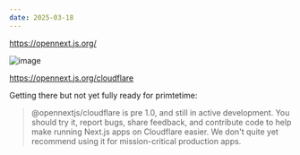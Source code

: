 ```yaml
---
date: 2025-03-18
---
```


https://opennext.js.org/

![image](https://github.com/user-attachments/assets/b5332be3-533b-446e-9985-55f886e79235)

https://opennext.js.org/cloudflare

Getting there but not yet fully ready for primtetime:

> @opennextjs/cloudflare is pre 1.0, and still in active development. You should try it, report bugs, share feedback, and contribute code to help make running Next.js apps on Cloudflare easier. We don't quite yet recommend using it for mission-critical production apps.
